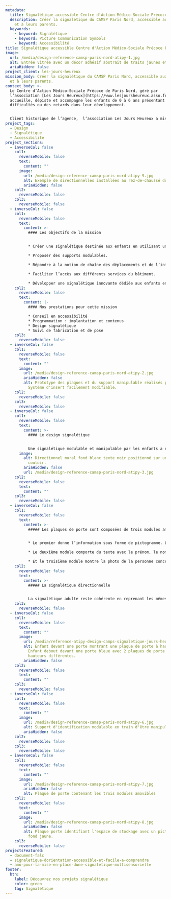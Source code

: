 ```yaml
---
metadata:
  title: Signalétique accessible Centre d'Action Médico-Sociale Précoce
  description: Créer la signalétique du CAMSP Paris Nord, accessible aux enfants
    et à leurs parents.
  keywords:
    - keyword: Signalétique
    - keyword: Picture Communication Symbols
    - keyword: Accessibilité
title: Signalétique accessible Centre d'Action Médico-Sociale Précoce Paris Nord
image:
  url: /media/design-reference-camsp-paris-nord-atipy-1.jpg
  alt: Entrée vitrée avec un décor adhésif abstrait de traits jaunes et oranges.
  ariaHidden: false
project_client: les-jours-heureux
mission_body: Créer la signalétique du CAMSP Paris Nord, accessible aux enfants
  et à leurs parents.
context_body: >-
  Le Centre d’Action Médico-Sociale Précoce de Paris Nord, géré par
  l’association [Les Jours Heureux](https://www.lesjoursheureux.asso.fr/),
  accueille, dépiste et accompagne les enfants de 0 à 6 ans présentant des
  difficultés ou des retards dans leur développement.


  Client historique de l’agence,  l’association Les Jours Heureux a missionné l’agence pour la réalisation de la signalétique d’orientation.
project_tags:
  - Design
  - Signalétique
  - Accessibilité
project_sections:
  - inverseCol: false
    col1:
      reverseMobile: false
      text:
        content: ""
      image:
        url: /media/design-reference-camsp-paris-nord-atipy-9.jpg
        alt: Exemple de directionnelles installées au rez-de-chaussé du bâtiment
        ariaHidden: false
    col2:
      reverseMobile: false
    col3:
      reverseMobile: false
  - inverseCol: false
    col1:
      reverseMobile: false
      text:
        content: >-
          #### Les objectifs de la mission


          * Créer une signalétique destinée aux enfants en utilisant une imagerie familière issue de la banque de pictogrammes Picture Communication Symbols® (PCS) de Tobii Dynavox.

          * Proposer des supports modulables.

          * Répondre à la notion de chaîne des déplacements et de l’information continue.

          * Faciliter l’accès aux différents services du bâtiment.

          * Développer une signalétique innovante dédiée aux enfants en situation de handicap.
    col2:
      reverseMobile: false
      text:
        content: |-
          #### Nos prestations pour cette mission

          * Conseil en accessibilité
          * Programmation : implantation et contenus
          * Design signalétique
          * Suivi de fabrication et de pose
    col3:
      reverseMobile: false
  - inverseCol: false
    col1:
      reverseMobile: false
      text:
        content: ""
      image:
        url: /media/design-reference-camsp-paris-nord-atipy-2.jpg
        ariaHidden: false
        alt: Prototype des plaques et du support manipulable réalisés pour le projet.
          Système d'insert facilement modifiable.
    col2:
      reverseMobile: false
    col3:
      reverseMobile: false
  - inverseCol: false
    col1:
      reverseMobile: false
      text:
        content: >-
          #### Le design signalétique


          Une signalétique modulable et manipulable par les enfants a été créer en PMMA. L’enfant peut ainsi s’approprier les éléments, mémoriser le visage du soignant, comprendre l’activité qui va avoir lieu lors du rendez-vous.
      image:
        alt: Directionnel mural fond blanc texte noir positionné sur un angle dans un
          couloir.
        ariaHidden: false
        url: /media/design-reference-camsp-paris-nord-atipy-3.jpg
    col2:
      reverseMobile: false
      text:
        content: ""
    col3:
      reverseMobile: false
  - inverseCol: false
    col1:
      reverseMobile: false
      text:
        content: >-
          ##### Les plaques de porte sont composées de trois modules amovibles.


          * Le premier donne l’information sous forme de pictogramme. L’illustration est tirée de la banque d’images Picture Communication Symbols® (PCS) de Tobii Dynavox. Ces pictogrammes sont par ailleurs utilisés par le personnel soignant dans différentes activités.

          * Le deuxième module comporte du texte avec le prénom, le nom et la fonction du soignant.

          * Et le troisième module montre la photo de la personne concernée.
    col2:
      reverseMobile: false
      text:
        content: >-
          ##### La signalétique directionnelle


          La signalétique adulte reste cohérente en reprenant les mêmes codes graphiques colorés. Le hall d’accueil est également équipé d’un système d’affichage participatif.
    col3:
      reverseMobile: false
  - inverseCol: false
    col1:
      reverseMobile: false
      text:
        content: ""
      image:
        url: /media/reference-atipy-design-camps-signaletique-jours-heureux-12.jpg
        alt: Enfant devant une porte montrant une plaque de porte à hauteur de sa tete.
          Enfant debout devant une porte bleue avec 2 plaques de porte à deux
          hauteurs différentes.
        ariaHidden: false
    col2:
      reverseMobile: false
      text:
        content: ""
    col3:
      reverseMobile: false
  - inverseCol: false
    col1:
      reverseMobile: false
      text:
        content: ""
      image:
        url: /media/design-reference-camsp-paris-nord-atipy-6.jpg
        alt: Support d'identification modulable en train d'être manipulé
        ariaHidden: false
    col2:
      reverseMobile: false
    col3:
      reverseMobile: false
  - inverseCol: false
    col1:
      reverseMobile: false
      text:
        content: ""
      image:
        url: /media/design-reference-camsp-paris-nord-atipy-7.jpg
        ariaHidden: false
        alt: Plaque de porte contenant les trois modules amovibles
    col2:
      reverseMobile: false
      text:
        content: ""
      image:
        url: /media/design-reference-camsp-paris-nord-atipy-8.jpg
        ariaHidden: false
        alt: Plaque porte identifiant l'espace de stockage avec un pictogramme noir sur
          fond jaune.
    col3:
      reverseMobile: false
projectsFeatured:
  - document-falc
  - signaletique-dorientation-accessible-et-facile-a-comprendre
  - amo-pour-la-mise-en-place-dune-signaletique-multisensorielle
footer:
  btn:
    label: Découvrez nos projets signalétique
    color: green
    tag: Signalétique
---
```

